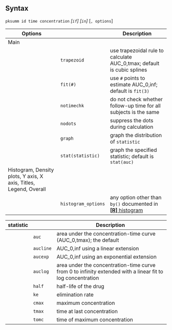 ## Syntax

`pksumm id time concentration` _\[`if`\]
\[`in`\]_ \[`, options`\]

| Options                                                           |                     | Description                                                                                                                                     |
|-------------------------------------------------------------------|---------------------|-------------------------------------------------------------------------------------------------------------------------------------------------|
| Main                                                              |                     |                                                                                                                                                 |
|                                                                   | `trapezoid`         | use trapezoidal rule to calculate AUC\_0,tmax; default is cubic splines                                                                         |
|                                                                   | `fit(#)`            | use `#` points to estimate AUC\_0,inf; default is `fit(3)`                                                                                      |
|                                                                   | `notimechk`         | do not check whether follow-up time for all subjects is the same                                                                                |
|                                                                   | `nodots`            | suppress the dots during calculation                                                                                                            |
|                                                                   | `graph`             | graph the distribution of `statistic`                                                                                                           |
|                                                                   | `stat(statistic)`   | graph the specified statistic; default is `stat(auc)`                                                                                           |
| Histogram, Density plots, Y axis, X axis, Titles, Legend, Overall |                     |                                                                                                                                                 |
|                                                                   | `histogram_options` | any option other than `by()` documented in [<strong>[R]</strong> histogram](http://www.stata.com/help.cgi?histogram) |

| statistic |           | Description                                                                                                |
|-----------|-----------|------------------------------------------------------------------------------------------------------------|
|           | `auc`     | area under the concentration-time curve (AUC\_0,tmax); the default                                         |
|           | `aucline` | AUC\_0,inf using a linear extension                                                                        |
|           | `aucexp`  | AUC\_0,inf using an exponential extension                                                                  |
|           | `auclog`  | area under the concentration-time curve from 0 to infinity extended with a linear fit to log concentration |
|           | `half`    | half-life of the drug                                                                                      |
|           | `ke`      | elimination rate                                                                                           |
|           | `cmax`    | maximum concentration                                                                                      |
|           | `tmax`    | time at last concentration                                                                                 |
|           | `tomc`    | time of maximum concentration                                                                              |
